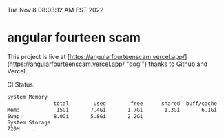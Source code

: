 Tue Nov  8 08:03:12 AM EST 2022

# angular fourteen scam


This project is live at [https://angularfourteenscam.vercel.app/](https://angularfourteenscam.vercel.app/ "dog!") thanks to Github and Vercel.

CI Status: 

```bash
System Memory
               total        used        free      shared  buff/cache   available
Mem:            15Gi       7.4Gi       1.7Gi       1.3Gi       6.1Gi       6.1Gi
Swap:          8.0Gi       5.8Gi       2.2Gi
System Storage
720M	.
```
```bash
